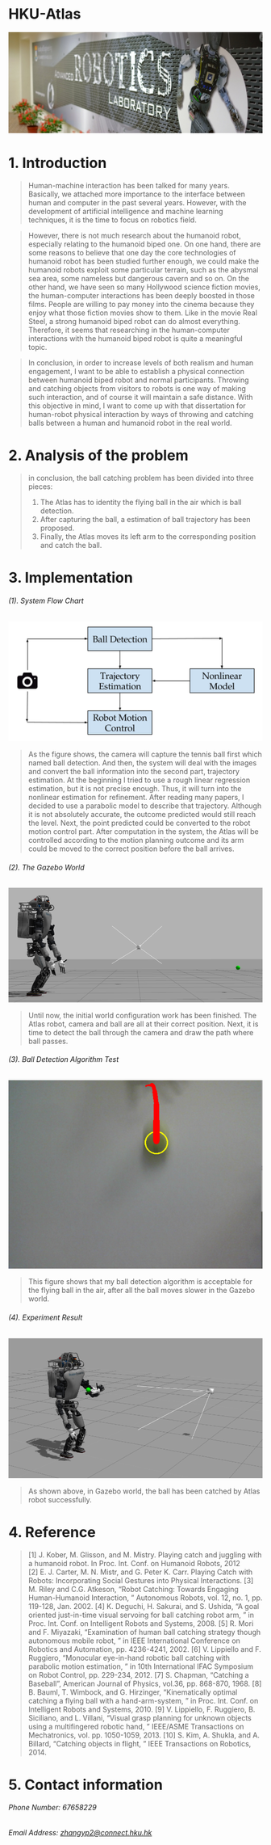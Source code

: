 # HKU-Atlas


![Alt text](https://github.com/evanzhang0924/hku-atlas/raw/master/docs/intro1.jpg)
# 1. Introduction
>Human-machine interaction has been talked for many years. Basically, we attached more importance to the interface between human and computer in the past several years. However, with the development of artificial intelligence and machine learning techniques, it is the time to focus on robotics field.

>However, there is not much research about the humanoid robot, especially relating to the humanoid biped one. On one hand, there are some reasons to believe that one day the core technologies of humanoid robot has been studied further enough, we could make the humanoid robots exploit some particular terrain, such as the abysmal sea area, some nameless but dangerous cavern and so on. On the other hand, we have seen so many Hollywood science fiction movies, the human-computer interactions has been deeply boosted in those films. People are willing to pay money into the cinema because they enjoy what those fiction movies show to them. Like in the movie Real Steel, a strong humanoid biped robot can do almost everything. Therefore, it seems that researching in the human-computer interactions with the humanoid biped robot is quite a meaningful topic.

>In conclusion, in order to increase levels of both realism and human engagement, I want to be able to establish a physical connection between humanoid biped robot and normal participants. Throwing and catching objects from visitors to robots is one way of making such interaction, and of course it will maintain a safe distance. With this objective in mind, I want to come up with that dissertation for human-robot physical interaction by ways of throwing and catching balls between a human and humanoid robot in the real world.

# 2. Analysis of the problem
>in conclusion, the ball catching problem has been divided into three pieces:
>1. The Atlas has to identity the flying ball in the air which is ball detection.
>2. After capturing the ball, a estimation of ball trajectory has been proposed.
>3. Finally, the Atlas moves its left arm to the corresponding position and catch the ball.

# 3. Implementation
###### (1). System Flow Chart

![Alt text](https://github.com/evanzhang0924/hku-atlas/raw/master/docs/sysFlowChart.png)

>As the figure shows, the camera will capture the tennis ball first which named ball detection. And then, the system will deal with the images and convert the ball information into the second part, trajectory estimation. At the beginning I tried to use a rough linear regression estimation, but it is not precise enough. Thus, it will turn into the nonlinear estimation for refinement. After reading many papers, I decided to use a parabolic model to describe that trajectory. Although it is not absolutely accurate, the outcome predicted would still reach the level. Next, the point predicted could be converted to the robot motion control part. After computation in the system, the Atlas will be controlled according to the motion planning outcome and its arm could be moved to the correct position before the ball arrives.

###### (2). The Gazebo World

![Alt text](https://github.com/evanzhang0924/hku-atlas/raw/master/docs/atlasCameraBall.png)

>Until now, the initial world configuration work has been finished. The Atlas robot, camera and ball are all at their correct position. Next, it is time to detect the ball through the camera and draw the path where ball passes.

###### (3). Ball Detection Algorithm Test

![Alt text](https://github.com/evanzhang0924/hku-atlas/raw/master/docs/ballCap.png)

>This figure shows that my ball detection algorithm is acceptable for the flying ball in the air, after all the ball moves slower in the Gazebo world.

###### (4). Experiment Result

![Alt text](https://github.com/evanzhang0924/hku-atlas/raw/master/docs/ballCatch.png)

>As shown above, in Gazebo world, the ball has been catched by Atlas robot successfully.

# 4. Reference
>[1] J. Kober, M. Glisson, and M. Mistry. Playing catch and juggling with a humanoid robot. In Proc. Int. Conf. on Humanoid Robots, 2012  
>[2] E. J. Carter, M. N. Mistr, and G. Peter K. Carr. Playing Catch with Robots: Incorporating Social Gestures into Physical Interactions.
>[3] M. Riley and C.G. Atkeson, “Robot Catching: Towards Engaging Human-Humanoid Interaction, ” Autonomous Robots, vol. 12, no. 1, pp. 119-128, Jan. 2002.
>[4] K. Deguchi, H. Sakurai, and S. Ushida, “A goal oriented just-in-time visual servoing for ball catching robot arm, ” in Proc. Int. Conf. on Intelligent Robots and Systems, 2008.
>[5] R. Mori and F. Miyazaki, “Examination of human ball catching strategy though autonomous mobile robot, ” in IEEE International Conference on Robotics and Automation, pp. 4236-4241, 2002.
>[6] V. Lippiello and F. Ruggiero, “Monocular eye-in-hand robotic ball catching with parabolic motion estimation, ” in 10th International IFAC Symposium on Robot Control, pp. 229-234, 2012.
>[7] S. Chapman, “Catching a Baseball”, American Journal of Physics, vol.36, pp. 868-870, 1968.
>[8] B. Bauml, T. Wimbock, and G. Hirzinger, “Kinematically optimal catching a flying ball with a hand-arm-system, ” in Proc. Int. Conf. on Intelligent Robots and Systems, 2010.
>[9] V. Lippiello, F. Ruggiero, B. Siciliano, and L. Villani, “Visual grasp planning for unknown objects using a multifingered robotic hand, ” IEEE/ASME Transactions on Mechatronics, vol. pp. 1050-1059, 2013.
>[10] S. Kim, A. Shukla, and A. Billard, “Catching objects in flight, ” IEEE Transactions on Robotics, 2014.

# 5. Contact information

###### Phone Number: 67658229

###### Email Address: zhangyp2@connect.hku.hk
